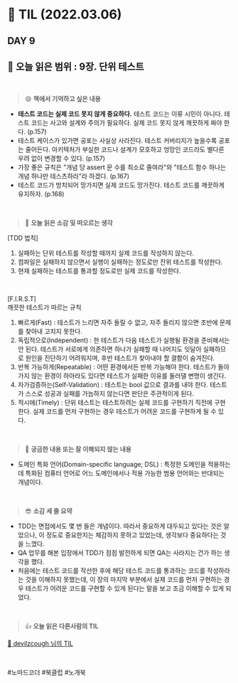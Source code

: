 # :pencil: TIL (2022.03.06)
## DAY 9
:book: 오늘 읽은 범위 : 9장. 단위 테스트
---
<br>

> :smile: **책에서 기억하고 싶은 내용**
 + **테스트 코드는 실제 코드 못지 않게 중요하다.** 테스트 코드는 이류 시민이 아니다. 테스트 코드는 사고와 설계와 주의가 필요하다. 실제 코드 못지 않게 깨끗하게 짜야 한다. (p.157)
 + 테스트 케이스가 있가면 공포는 사실상 사라진다. 테스트 커버리지가 높을수록 공포는 줄어든다. 아키텍처가 부실한 코드나 설계가 모호하고 엉망인 코드라도 별다른 우려 없이 변경할 수 있다. (p.157)
 + 가장 좋은 규칙은 "개념 당 assert 문 수를 최소로 줄여라"와 "테스트 함수 하나는 개념 하나만 테스츠하라"라 하겠다. (p.167)
 + 테스트 코드가 방치되어 망가지면 실제 코드도 망가진다. 테스트 코드를 깨끗하게 유지하자. (p.168)  
 <br>
 
> :thinking: **오늘 읽은 소감 및 떠오르는 생각**  

  [TDD 법칙]
  1. 실패하는 단위 테스트를 작성할 때까지 실제 코드를 작성하지 않는다.
  2. 컴파일은 실패하지 않으면서 실행이 실패하는 정도로만 잔위 테스트를 작성한다.
  3. 현재 실패하는 테스트를 통과할 정도로만 실제 코드를 작성한다.  
<br>  

   [F.I.R.S.T]  
   깨끗한 테스트가 따르는 규칙
   1. 빠르게(Fast) : 테스트가 느리면 자주 돌릴 수 없고, 자주 돌리지 않으면 초반에 문제를 찾아내 고치지 못한다.  
   2. 독립적으로(Independent) : 한 테스트가 다음 테스트가 실행될 환경을 준비해서는 안 된다. 테스트가 서로에게 의존하면 하나가 실패할 때 나머지도 잇달아 실패하므로 원인을 진단하기 어려워지며, 후반 테스트가 찾아내야 할 결함이 숨겨진다.
   3. 반복 가능하게(Repeatable) : 어떤 환경에서든 반복 가능해야 한다. 테스트가 돌아가지 않는 환경이 하아라도 있다면 테스트가 실패한 이유를 둘러댈 변명이 생긴다.
   4. 자가검증하는(Self-Validation) : 테스트는 bool 값으로 결과를 내야 한다. 테스트가 스스로 성공과 실패를 가늠하지 않는다면 판단은 주관적이게 된다.
   5. 적시에(Timely) : 단위 테스트는 테스트하려는 실제 코드를 구현하기 직전에 구현한다. 실제 코드를 먼저 구현하는 경우 테스트가 어려운 코드를 구현하게 될 수 있다.

 <br>

> :mag_right: **궁금한 내용 또는 잘 이해되지 않는 내용**
 + 도메인 특화 언어(Domain-specific language; DSL) : 특정한 도메인을 적용하는데 특화된 컴퓨터 언어로 어느 도메인에서나 적용 가능한 범용 언어와는 반대되는 개념이다. 
 
 <br>
 
> :sunglasses: **소감 세 줄 요약**
 + TDD는 면접에서도 몇 번 들은 개념이다. 따라서 중요하게 대두되고 있다는 것은 알았으나, 이 정도로 중요한지는 체감하지 못하고 있었는데, 생각보다 중요하다는 것을 느꼈다.
 + QA 업무를 해본 입장에서 TDD가 점점 발전하게 되면 QA는 사라지는 건가 하는 생각을 했다.
 + 처음에는 테스트 코드를 작선한 후에 해당 테스트 코드를 통과하는 코드를 작성하라는 것을 이해하지 못했는데, 이 장의 마지막 부분에서 실제 코드를 먼저 구현하는 경우 테스트가 어려운 코드를 구현할 수 있게 된다는 말을 보고 조금 이해할 수 있게 되었다.
 
 <br>

 > :thumbsup: **오늘 읽은 다른사람의 TIL**   
 
 [:link: devilzcough 님의 TIL](https://nomadcoders.co/community/thread/3326)

 <br>

 #노마드코더 #북클럽 #노개북